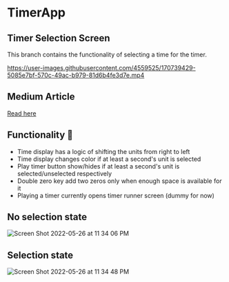 # TimerApp

## Timer Selection Screen

This branch contains the functionality of selecting a time for the timer.

https://user-images.githubusercontent.com/4559525/170739429-5085e7bf-570c-49ac-b979-81d6b4fe3d7e.mp4

## Medium Article

[Read here](https://proandroiddev.com/time-selection-screen-for-timer-app-in-jetpack-compose-part-i-537ffcedb68e?source=user_profile---------4----------------------------)

## Functionality 🧩
- Time display has a logic of shifting the units from right to left
- Time display changes color if at least a second's unit is selected
- Play timer button show/hides if at least a second's unit is selected/unselected respectively
- Double zero key add two zeros only when enough space is available for it
- Playing a timer currently opens timer runner screen (dummy for now)

## No selection state
![Screen Shot 2022-05-26 at 11 34 06 PM](https://user-images.githubusercontent.com/4559525/170549888-7d879bcc-f968-4c8e-9801-92e4ad705b94.png)

## Selection state
![Screen Shot 2022-05-26 at 11 34 48 PM](https://user-images.githubusercontent.com/4559525/170549773-053c5afa-0165-48f8-b910-078b0ca3202a.png)
